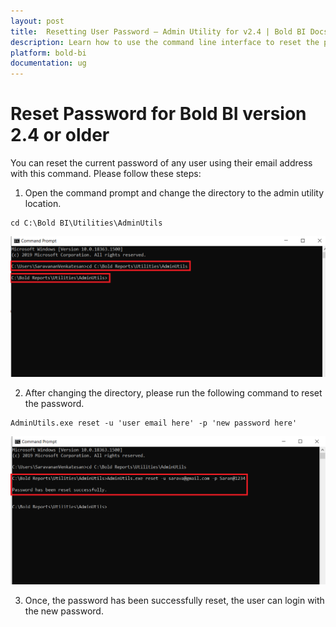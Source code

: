 ```yaml
---
layout: post
title:  Resetting User Password – Admin Utility for v2.4 | Bold BI Docs
description: Learn how to use the command line interface to reset the password of any user in Bold BI Embedded of v2.4 or earlier using their email address.
platform: bold-bi
documentation: ug
---
```


# Reset Password for Bold BI version 2.4 or older

You can reset the current password of any user using their email address with this command. Please follow these steps:
   
1. Open the command prompt and change the directory to the admin utility location. 
~~~
cd C:\Bold BI\Utilities\AdminUtils
~~~
![command](/static/assets/on-premise/images/tenant-management/admin-utility/displaycmd.png)
 
2. After changing the directory, please run the following command to reset the password.  
~~~
AdminUtils.exe reset -u 'user email here' -p 'new password here'
~~~  
![reset-command](/static/assets/on-premise/images/tenant-management/admin-utility/resetcmd.png) 

3. Once, the password has been successfully reset, the user can login with the new password.
